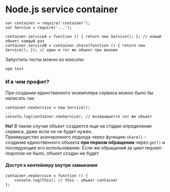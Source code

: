# Node.js service container

```node
var container = require('container');
var Service = require('...');

container.serviceA = function () { return new Service(); }; // новый объект каждый раз
container.serviceB = container.share(function () { return new Service(); }); // один и тот же объект при вызове
```

Запустить тесты можно из консоли:
```
npm test
```

### И в чем профит?

При создании единственного экземпляра сервиса можно было бы написать так:
```node
container.newService = new Service();
...
console.log(container.newService); // возвращается тот же объект
```
**Но!** В таком случае объект создается еще на стадии определения сервиса, даже если он не будет нужен.<br>
Преимущество асинхронного подхода через функцию `share()` - создание единственного объекта **при первом обращении** через `get()` и последующее его использование. Если же обращений за цикл request-response не было, объект создан не будет.

#### Доступ к контейнеру внутри замыкания

```node
container.newService = function () {
    console.log(this); // this - объект container
};
```
